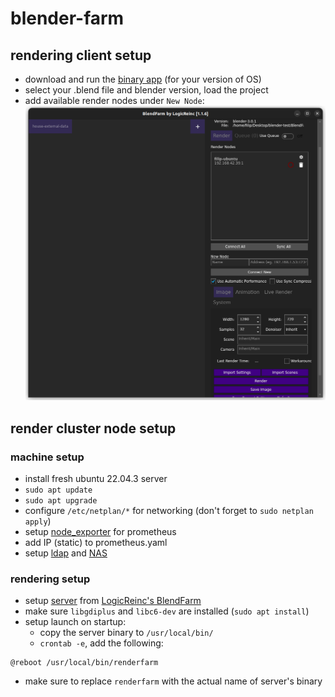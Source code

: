 # blender-farm

## rendering client setup

- download and run the [binary app](https://github.com/LogicReinc/LogicReinc.BlendFarm/releases) (for your version of OS)
- select your .blend file and blender version, load the project
- add available render nodes under `New Node`:
![add rendering nodes](https://github.com/tweetlol/blender-farm/blob/main/images/new-node.jpg?raw=true)

## render cluster node setup

### machine setup

- install fresh ubuntu 22.04.3 server
- `sudo apt update`
- `sudo apt upgrade`
- configure `/etc/netplan/*` for networking (don't forget to `sudo netplan apply`)
- setup [node_exporter](https://github.com/NCPlyn/grafana_prometheus_node-exporter/tree/main) for prometheus
- add IP (static) to prometheus.yaml
- setup [ldap](https://github.com/tweetlol/ubuntu-su-clone) and [NAS](https://github.com/tweetlol/ubuntu-su-clone)

### rendering setup

- setup [server](https://github.com/LogicReinc/LogicReinc.BlendFarm/releases) from [LogicReinc's BlendFarm](https://github.com/LogicReinc/LogicReinc.BlendFarm/tree/main)
- make sure `libgdiplus` and `libc6-dev` are installed (`sudo apt install`)
- setup launch on startup:
  - copy the server binary to `/usr/local/bin/`
  - `crontab -e`, add the following:

```crontab
@reboot /usr/local/bin/renderfarm
```

- make sure to replace `renderfarm` with the actual name of server's binary
